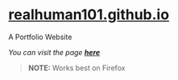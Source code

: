 # [realhuman101.github.io](https://realhuman101.github.io)
A Portfolio Website  
  
*You can visit the page **[here](https://realhuman101.github.io)***
 
> **NOTE:** Works best on Firefox